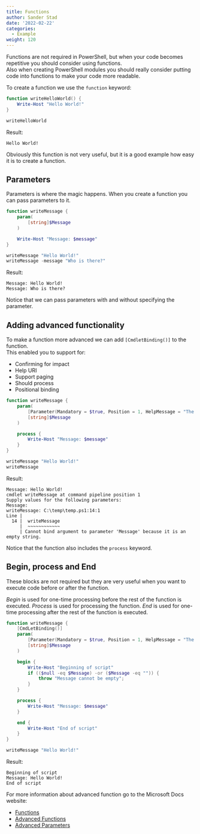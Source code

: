 ```yaml
---
title: Functions
author: Sander Stad
date: '2022-02-22'
categories:
  - Example
weight: 120
---
```


Functions are not required in PowerShell, but when your code becomes repetitive you should consider using functions.  
Also when creating PowerShell modules you should really consider putting code into functions to make your code more readable.

To create a function we use the `function` keyword:

```powershell
function writeHelloWorld() {
    Write-Host "Hello World!"
}

writeHelloWorld
```

Result:

```
Hello World!
```

Obviously this function is not very useful, but it is a good example how easy it is to create a function.

## Parameters

Parameters is where the magic happens. When you create a function you can pass parameters to it.

```powershell
function writeMessage {
    param(
        [string]$Message
    )

    Write-Host "Message: $message"
}

writeMessage "Hello World!"
writeMessage -message "Who is there?"
```

Result:

```
Message: Hello World!
Message: Who is there?
```

Notice that we can pass parameters with and without specifying the parameter.

## Adding advanced functionality

To make a function more advanced we can add `[CmdletBinding()]` to the function.  
This enabled you to support for:

* Confirming for impact
* Help URI
* Support paging
* Should process
* Positional binding

```powershell
function writeMessage {
    param(
        [Parameter(Mandatory = $true, Position = 1, HelpMessage = "The message to write")]
        [string]$Message
    )

    process {
        Write-Host "Message: $message"
    }
}

writeMessage "Hello World!"
writeMessage
```

Result:

```
Message: Hello World!
cmdlet writeMessage at command pipeline position 1
Supply values for the following parameters:
Message:
writeMessage: C:\temp\temp.ps1:14:1
Line |
  14 |  writeMessage
     |  ~~~~~~~~~~~~
     | Cannot bind argument to parameter 'Message' because it is an empty string.
```

Notice that the function also includes the `process` keyword. 

## Begin, process and End

These blocks are not required but they are very useful when you want to execute code before or after the function.

*Begin* is used for one-time processing before the rest of the function is executed.
*Process* is used for processing the function.
*End* is used for one-time processing after the rest of the function is executed.

```powershell
function writeMessage {
    [CmdLetBinding()]
    param(
        [Parameter(Mandatory = $true, Position = 1, HelpMessage = "The message to write")]
        [string]$Message
    )

    begin {
        Write-Host "Beginning of script"
        if (($null -eq $Message) -or ($Message -eq "")) {
            throw "Message cannot be empty";
        }
    }

    process {
        Write-Host "Message: $message"
    }

    end {
        Write-Host "End of script"
    }
}

writeMessage "Hello World!"
```

Result:

```
Beginning of script
Message: Hello World!
End of script
```

For more information about advanced function go to the Microsoft Docs website:

- [Functions](https://docs.microsoft.com/en-us/powershell/module/microsoft.powershell.core/about/about_functions?view=powershell-7.2)
- [Advanced Functions](https://docs.microsoft.com/en-us/powershell/module/microsoft.powershell.core/about/about_functions_advanced?view=powershell-7.2)
- [Advanced Parameters](https://docs.microsoft.com/en-us/powershell/module/microsoft.powershell.core/about/about_functions_advanced_parameters?view=powershell-7.2)
